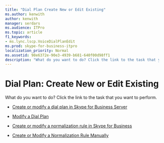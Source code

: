 ```yaml
---
title: "Dial Plan Create New or Edit Existing"
ms.author: kenwith
author: kenwith
manager: serdars
ms.audience: ITPro
ms.topic: article
f1_keywords:
- ms.lync.lscp.VoiceDialPlanEdit
ms.prod: skype-for-business-itpro
localization_priority: Normal
ms.assetid: 98e6372e-90e3-4939-b681-640f00d98ff1
description: "What do you want to do? Click the link to the task that you want to perform."
---
```


# Dial Plan: Create New or Edit Existing
 
What do you want to do? Click the link to the task that you want to perform.
  
- [Create or modify a dial plan in Skype for Business Server](../../../deploy/deploy-enterprise-voice/dial-plans.md)
    
- [Modify a Dial Plan](http://technet.microsoft.com/library/a91f02df-cf60-40cf-82fe-e0342c118b91.aspx)
    
- [Create or modify a normalization rule in Skype for Business](../../../deploy/deploy-enterprise-voice/normalization-rules.md)
    
- [Create or Modify a Normalization Rule Manually](http://technet.microsoft.com/library/fc0335e6-8830-4cfb-8c64-6aeb98c0a992.aspx)
    
 

